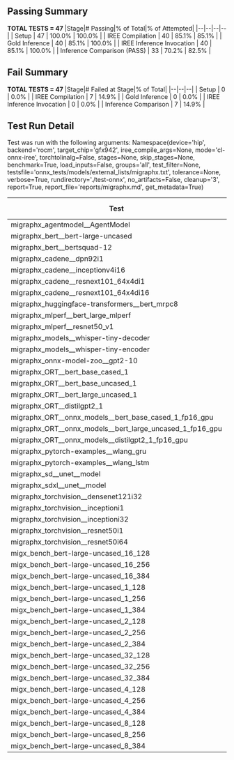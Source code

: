 ## Passing Summary

**TOTAL TESTS = 47**
|Stage|# Passing|% of Total|% of Attempted|
|--|--|--|--|
| Setup | 47 | 100.0% | 100.0% |
| IREE Compilation | 40 | 85.1% | 85.1% |
| Gold Inference | 40 | 85.1% | 100.0% |
| IREE Inference Invocation | 40 | 85.1% | 100.0% |
| Inference Comparison (PASS) | 33 | 70.2% | 82.5% |
## Fail Summary

**TOTAL TESTS = 47**
|Stage|# Failed at Stage|% of Total|
|--|--|--|
| Setup | 0 | 0.0% |
| IREE Compilation | 7 | 14.9% |
| Gold Inference | 0 | 0.0% |
| IREE Inference Invocation | 0 | 0.0% |
| Inference Comparison | 7 | 14.9% |
## Test Run Detail
Test was run with the following arguments:
Namespace(device='hip', backend='rocm', target_chip='gfx942', iree_compile_args=None, mode='cl-onnx-iree', torchtolinalg=False, stages=None, skip_stages=None, benchmark=True, load_inputs=False, groups='all', test_filter=None, testsfile='onnx_tests/models/external_lists/migraphx.txt', tolerance=None, verbose=True, rundirectory='./test-onnx', no_artifacts=False, cleanup='3', report=True, report_file='reports/migraphx.md', get_metadata=True)

| Test | Exit Status | Mean Benchmark Time (ms) | Notes |
|--|--|--|--|
| migraphx_agentmodel__AgentModel | compilation | None | |
| migraphx_bert__bert-large-uncased | PASS | 20.028953714098037 | |
| migraphx_bert__bertsquad-12 | PASS | 19.62506910521162 | |
| migraphx_cadene__dpn92i1 | compilation | None | |
| migraphx_cadene__inceptionv4i16 | PASS | 152.87929119949695 | |
| migraphx_cadene__resnext101_64x4di1 | compilation | None | |
| migraphx_cadene__resnext101_64x4di16 | PASS | 213.8599032231367 | |
| migraphx_huggingface-transformers__bert_mrpc8 | PASS | 7.662368934794305 | |
| migraphx_mlperf__bert_large_mlperf | Numerics | 41.549030078849505 | |
| migraphx_mlperf__resnet50_v1 | PASS | 6.578665484319445 | |
| migraphx_models__whisper-tiny-decoder | PASS | 33.234856757575685 | |
| migraphx_models__whisper-tiny-encoder | Numerics | 53.922250916305835 | |
| migraphx_onnx-model-zoo__gpt2-10 | compilation | None | |
| migraphx_ORT__bert_base_cased_1 | PASS | 114.8798597779306 | |
| migraphx_ORT__bert_base_uncased_1 | PASS | 116.85103333285143 | |
| migraphx_ORT__bert_large_uncased_1 | PASS | 367.7064216662984 | |
| migraphx_ORT__distilgpt2_1 | PASS | 64.994548818063 | |
| migraphx_ORT__onnx_models__bert_base_cased_1_fp16_gpu | Numerics | 72.64188063333373 | |
| migraphx_ORT__onnx_models__bert_large_uncased_1_fp16_gpu | Numerics | 276.0633856665259 | |
| migraphx_ORT__onnx_models__distilgpt2_1_fp16_gpu | Numerics | 39.5441340981194 | |
| migraphx_pytorch-examples__wlang_gru | PASS | 27.18327227975048 | |
| migraphx_pytorch-examples__wlang_lstm | PASS | 18.210841147314806 | |
| migraphx_sd__unet__model | compilation | None | |
| migraphx_sdxl__unet__model | compilation | None | |
| migraphx_torchvision__densenet121i32 | PASS | 50.96061688103266 | |
| migraphx_torchvision__inceptioni1 | PASS | 15.910464204573529 | |
| migraphx_torchvision__inceptioni32 | PASS | 138.8277703340767 | |
| migraphx_torchvision__resnet50i1 | compilation | None | |
| migraphx_torchvision__resnet50i64 | PASS | 183.8847465002497 | |
| migx_bench_bert-large-uncased_16_128 | PASS | 33.72004592049975 | |
| migx_bench_bert-large-uncased_16_256 | PASS | 58.16371955542207 | |
| migx_bench_bert-large-uncased_16_384 | Numerics | 73.67784023287338 | |
| migx_bench_bert-large-uncased_1_128 | PASS | 13.663712483571098 | |
| migx_bench_bert-large-uncased_1_256 | PASS | 13.935089366423197 | |
| migx_bench_bert-large-uncased_1_384 | PASS | 20.0010429713681 | |
| migx_bench_bert-large-uncased_2_128 | PASS | 13.573464113174142 | |
| migx_bench_bert-large-uncased_2_256 | PASS | 14.19460362655324 | |
| migx_bench_bert-large-uncased_2_384 | PASS | 21.806366270690585 | |
| migx_bench_bert-large-uncased_32_128 | PASS | 69.65171656665916 | |
| migx_bench_bert-large-uncased_32_256 | PASS | 105.0618419519326 | |
| migx_bench_bert-large-uncased_32_384 | Numerics | 145.79965606729576 | |
| migx_bench_bert-large-uncased_4_128 | PASS | 15.203144681093534 | |
| migx_bench_bert-large-uncased_4_256 | PASS | 17.63406014160864 | |
| migx_bench_bert-large-uncased_4_384 | PASS | 26.806073384553503 | |
| migx_bench_bert-large-uncased_8_128 | PASS | 20.3097567714784 | |
| migx_bench_bert-large-uncased_8_256 | PASS | 28.233413199729203 | |
| migx_bench_bert-large-uncased_8_384 | PASS | 41.58935621586245 | |
